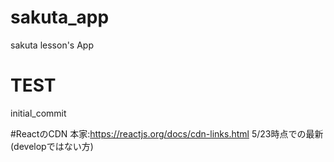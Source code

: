 # sakuta_app
sakuta lesson's App

# TEST
initial_commit

#ReactのCDN
本家:https://reactjs.org/docs/cdn-links.html
5/23時点での最新(developではない方)
<script crossorigin src="https://unpkg.com/react@16/umd/react.production.min.js"></script>
<script crossorigin src="https://unpkg.com/react-dom@16/umd/react-dom.production.min.js"></script>